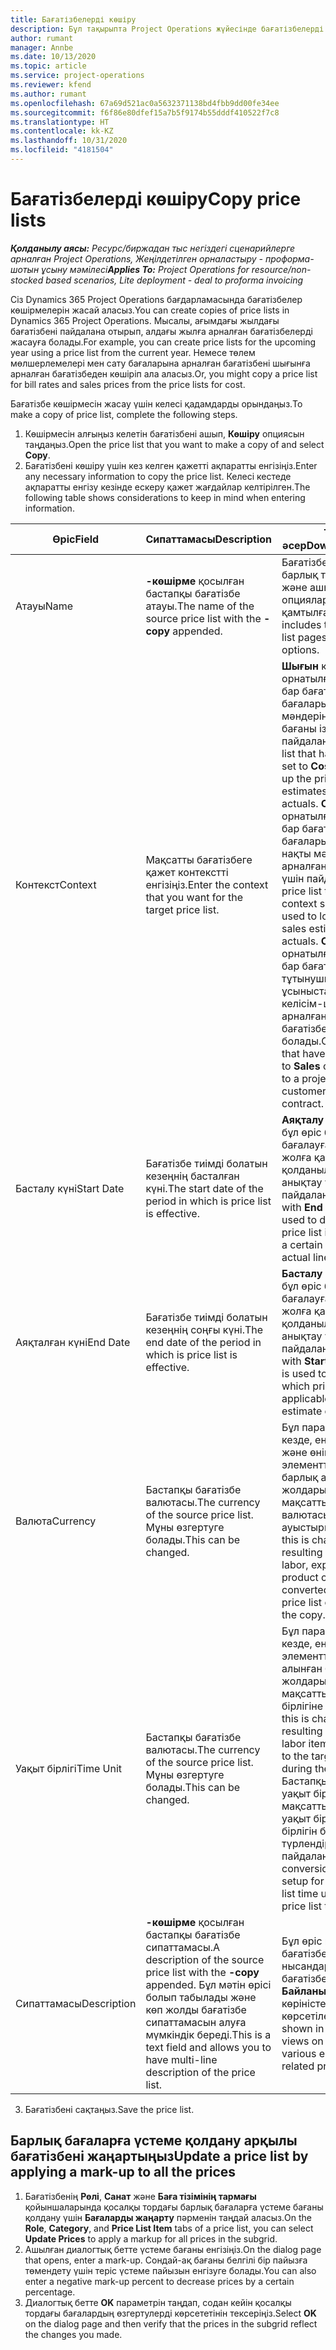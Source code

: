 ```yaml
---
title: Бағатізбелерді көшіру
description: Бұл тақырыпта Project Operations жүйесінде бағатізбелерді көшіру жолдары туралы ақпарат берілген.
author: rumant
manager: Annbe
ms.date: 10/13/2020
ms.topic: article
ms.service: project-operations
ms.reviewer: kfend
ms.author: rumant
ms.openlocfilehash: 67a69d521ac0a5632371138bd4fbb9dd00fe34ee
ms.sourcegitcommit: f6f86e80dfef15a7b5f9174b55dddf410522f7c8
ms.translationtype: HT
ms.contentlocale: kk-KZ
ms.lasthandoff: 10/31/2020
ms.locfileid: "4181504"
---
```

# <a name="copy-price-lists"></a><span data-ttu-id="16c5c-103">Бағатізбелерді көшіру</span><span class="sxs-lookup"><span data-stu-id="16c5c-103">Copy price lists</span></span>

<span data-ttu-id="16c5c-104">_**Қолданылу аясы:** Ресурс/биржадан тыс негіздегі сценарийлерге арналған Project Operations, Жеңілдетілген орналастыру - проформа-шотын ұсыну мәмілесі_</span><span class="sxs-lookup"><span data-stu-id="16c5c-104">_**Applies To:** Project Operations for resource/non-stocked based scenarios, Lite deployment - deal to proforma invoicing_</span></span>

<span data-ttu-id="16c5c-105">Сіз Dynamics 365 Project Operations бағдарламасында бағатізбелер көшірмелерін жасай аласыз.</span><span class="sxs-lookup"><span data-stu-id="16c5c-105">You can create copies of price lists in Dynamics 365 Project Operations.</span></span> <span data-ttu-id="16c5c-106">Мысалы, ағымдағы жылдағы бағатізбені пайдалана отырып, алдағы жылға арналған бағатізбелерді жасауға болады.</span><span class="sxs-lookup"><span data-stu-id="16c5c-106">For example, you can create price lists for the upcoming year using a price list from the current year.</span></span>  <span data-ttu-id="16c5c-107">Немесе төлем мөлшерлемелері мен сату бағаларына арналған бағатізбені шығынға арналған бағатізбеден көшіріп ала аласыз.</span><span class="sxs-lookup"><span data-stu-id="16c5c-107">Or, you might copy a price list for bill rates and sales prices from the price lists for cost.</span></span> 

<span data-ttu-id="16c5c-108">Бағатізбе көшірмесін жасау үшін келесі қадамдарды орындаңыз.</span><span class="sxs-lookup"><span data-stu-id="16c5c-108">To make a copy of price list, complete the following steps.</span></span>

1. <span data-ttu-id="16c5c-109">Көшірмесін алғыңыз келетін бағатізбені ашып, **Көшіру** опциясын таңдаңыз.</span><span class="sxs-lookup"><span data-stu-id="16c5c-109">Open the price list that you want to make a copy of and select **Copy**.</span></span>
2. <span data-ttu-id="16c5c-110">Бағатізбені көшіру үшін кез келген қажетті ақпаратты енгізіңіз.</span><span class="sxs-lookup"><span data-stu-id="16c5c-110">Enter any necessary information to copy the price list.</span></span> <span data-ttu-id="16c5c-111">Келесі кестеде ақпаратты енгізу кезінде ескеру қажет жағдайлар келтірілген.</span><span class="sxs-lookup"><span data-stu-id="16c5c-111">The following table shows considerations to keep in mind when entering information.</span></span>

| <span data-ttu-id="16c5c-112">Өріс</span><span class="sxs-lookup"><span data-stu-id="16c5c-112">Field</span></span> | <span data-ttu-id="16c5c-113">Сипаттамасы</span><span class="sxs-lookup"><span data-stu-id="16c5c-113">Description</span></span> | <span data-ttu-id="16c5c-114">Төменгі әсер</span><span class="sxs-lookup"><span data-stu-id="16c5c-114">Downstream impact</span></span> |
| --- | --- | --- |
| <span data-ttu-id="16c5c-115">Атауы</span><span class="sxs-lookup"><span data-stu-id="16c5c-115">Name</span></span> | <span data-ttu-id="16c5c-116">**-көшірме** қосылған бастапқы бағатізбе атауы.</span><span class="sxs-lookup"><span data-stu-id="16c5c-116">The name of the source price list with the **-copy** appended.</span></span> | <span data-ttu-id="16c5c-117">Бағатізбеде бұл мән барлық тізім беттерінде және ашылмалы опцияларда қамтылған.</span><span class="sxs-lookup"><span data-stu-id="16c5c-117">The price list includes this value on all list pages and drop-down options.</span></span> |
| <span data-ttu-id="16c5c-118">Контекст</span><span class="sxs-lookup"><span data-stu-id="16c5c-118">Context</span></span> | <span data-ttu-id="16c5c-119">Мақсатты бағатізбеге қажет контекстті енгізіңіз.</span><span class="sxs-lookup"><span data-stu-id="16c5c-119">Enter the context that you want for the target price list.</span></span> | <span data-ttu-id="16c5c-120">**Шығын** күйіне орнатылған контексті бар бағатізбе құн бағалары мен құн нақты мәндеріне арналған бағаны іздеу үшін пайдаланылады.</span><span class="sxs-lookup"><span data-stu-id="16c5c-120">A price list that has the context set to **Cost** is used to look up the price for cost estimates and cost actuals.</span></span> <span data-ttu-id="16c5c-121">**Сатылым** күйіне орнатылған контексті бар бағатізбе сатылым бағалары мен сатылым нақты мәндеріне арналған бағаны іздеу үшін пайдаланылады.</span><span class="sxs-lookup"><span data-stu-id="16c5c-121">A price list that has the context set to **Sales** is used to look up price for sales estimates and sales actuals.</span></span> <span data-ttu-id="16c5c-122">**Сатылым** күйіне орнатылған контексті бар бағатізбелерді тұтынушылар, баға ұсыныстары немесе келісім-шартқа арналған жоба бағатізбесіне қосуға болады.</span><span class="sxs-lookup"><span data-stu-id="16c5c-122">Only price lists that have the context set to **Sales** can be attached to a project price list for a customer, quotes, or contract.</span></span> |
| <span data-ttu-id="16c5c-123">Басталу күні</span><span class="sxs-lookup"><span data-stu-id="16c5c-123">Start Date</span></span> | <span data-ttu-id="16c5c-124">Бағатізбе тиімді болатын кезеңнің басталған күні.</span><span class="sxs-lookup"><span data-stu-id="16c5c-124">The start date of the period in which is price list is effective.</span></span> | <span data-ttu-id="16c5c-125">**Аяқталу күнімен** бірге бұл өріс белгілі бір бағалауға немесе нақты жолға қандай бағатізбе қолданылатынын анықтау үшін пайдаланылады.</span><span class="sxs-lookup"><span data-stu-id="16c5c-125">Together with **End Date**, this field is used to determine which price list is applicable for a certain estimate or actual line.</span></span> |
| <span data-ttu-id="16c5c-126">Аяқталған күні</span><span class="sxs-lookup"><span data-stu-id="16c5c-126">End Date</span></span> | <span data-ttu-id="16c5c-127">Бағатізбе тиімді болатын кезеңнің соңғы күні.</span><span class="sxs-lookup"><span data-stu-id="16c5c-127">The end date of the period in which is price list is effective.</span></span> | <span data-ttu-id="16c5c-128">**Басталу күнімен** бірге бұл өріс белгілі бір бағалауға немесе нақты жолға қандай бағатізбе қолданылатынын анықтау үшін пайдаланылады.</span><span class="sxs-lookup"><span data-stu-id="16c5c-128">Together with **Start Date**, this field is used to determine which price list is applicable for a certain estimate or actual line.</span></span> |
| <span data-ttu-id="16c5c-129">Валюта</span><span class="sxs-lookup"><span data-stu-id="16c5c-129">Currency</span></span> | <span data-ttu-id="16c5c-130">Бастапқы бағатізбе валютасы.</span><span class="sxs-lookup"><span data-stu-id="16c5c-130">The currency of the source price list.</span></span> <span data-ttu-id="16c5c-131">Мұны өзгертуге болады.</span><span class="sxs-lookup"><span data-stu-id="16c5c-131">This can be changed.</span></span> | <span data-ttu-id="16c5c-132">Бұл параметр өзгерген кезде, еңбек, шығындар және өнім каталогының элементтері үшін барлық алынған баға жолдары көшіру кезінде мақсатты бағатізбе валютасына ауыстырылады.</span><span class="sxs-lookup"><span data-stu-id="16c5c-132">When this is changed, all resulting price lines for labor, expense, and product catalog items are converted to the target price list currency during the copy.</span></span> |
| <span data-ttu-id="16c5c-133">Уақыт бірлігі</span><span class="sxs-lookup"><span data-stu-id="16c5c-133">Time Unit</span></span> | <span data-ttu-id="16c5c-134">Бастапқы бағатізбе валютасы.</span><span class="sxs-lookup"><span data-stu-id="16c5c-134">The currency of the source price list.</span></span> <span data-ttu-id="16c5c-135">Мұны өзгертуге болады.</span><span class="sxs-lookup"><span data-stu-id="16c5c-135">This can be changed.</span></span> | <span data-ttu-id="16c5c-136">Бұл параметр өзгерген кезде, еңбек элементтері үшін алынған барлық баға жолдары көшіру кезінде мақсатты бағатізбе бірлігіне айналады.</span><span class="sxs-lookup"><span data-stu-id="16c5c-136">When this is changed, all the resulting price lines for labor items are converted to the target price list unit during the copy.</span></span> <span data-ttu-id="16c5c-137">Бастапқы бағатізбенің уақыт бірлігі мен мақсатты бағатізбенің уақыт бірлігі үшін өлшем бірлігін баптаудан түрлендіру пайдаланылады.</span><span class="sxs-lookup"><span data-stu-id="16c5c-137">The conversion from the unit setup for the source price list time unit and target price list time unit is used.</span></span> |
| <span data-ttu-id="16c5c-138">Сипаттамасы</span><span class="sxs-lookup"><span data-stu-id="16c5c-138">Description</span></span> | <span data-ttu-id="16c5c-139">**-көшірме** қосылған бастапқы бағатізбе сипаттамасы.</span><span class="sxs-lookup"><span data-stu-id="16c5c-139">A description of the source price list with the **-copy** appended.</span></span> <span data-ttu-id="16c5c-140">Бұл мәтін өрісі болып табылады және көп жолды бағатізбе сипаттамасын алуға мүмкіндік береді.</span><span class="sxs-lookup"><span data-stu-id="16c5c-140">This is a text field and allows you to have multi-line description of the price list.</span></span> | <span data-ttu-id="16c5c-141">Бұл өріс қатысты бағатізбелері бар түрлі нысандарындағы бағатізбедегі **Байланысты** көріністерінде көрсетіледі.</span><span class="sxs-lookup"><span data-stu-id="16c5c-141">This field is shown in the **Associated** views on the price list in various entities that have related price lists.</span></span> |

3. <span data-ttu-id="16c5c-142">Бағатізбені сақтаңыз.</span><span class="sxs-lookup"><span data-stu-id="16c5c-142">Save the price list.</span></span> 

## <a name="update-a-price-list-by-applying-a-mark-up-to-all-the-prices"></a><span data-ttu-id="16c5c-143">Барлық бағаларға үстеме қолдану арқылы бағатізбені жаңартыңыз</span><span class="sxs-lookup"><span data-stu-id="16c5c-143">Update a price list by applying a mark-up to all the prices</span></span>

1. <span data-ttu-id="16c5c-144">Бағатізбенің **Рөлі**, **Санат** және **Баға тізімінің тармағы** қойыншаларында қосалқы тордағы барлық бағаларға үстеме бағаны қолдану үшін **Бағаларды жаңарту** пәрменін таңдай аласыз.</span><span class="sxs-lookup"><span data-stu-id="16c5c-144">On the **Role**, **Category**, and **Price List Item** tabs of a price list, you can select **Update Prices** to apply a markup for all prices in the subgrid.</span></span> 
2. <span data-ttu-id="16c5c-145">Ашылған диалогтық бетте үстеме бағаны енгізіңіз.</span><span class="sxs-lookup"><span data-stu-id="16c5c-145">On the dialog page that opens, enter a mark-up.</span></span> <span data-ttu-id="16c5c-146">Сондай-ақ бағаны белгілі бір пайызға төмендету үшін теріс үстеме пайызын енгізуге болады.</span><span class="sxs-lookup"><span data-stu-id="16c5c-146">You can also enter a negative mark-up percent to decrease prices by a certain percentage.</span></span> 
3. <span data-ttu-id="16c5c-147">Диалогтық бетте **OK** параметрін таңдап, содан кейін қосалқы тордағы бағалардың өзгертулерді көрсететінін тексеріңіз.</span><span class="sxs-lookup"><span data-stu-id="16c5c-147">Select **OK** on the dialog page and then verify that the prices in the subgrid reflect the changes you made.</span></span>
